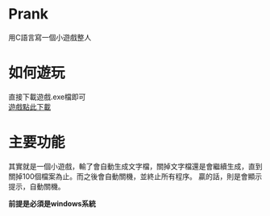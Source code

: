 # Prank
用C語言寫一個小遊戲整人

# 如何遊玩
直接下載遊戲.exe檔即可  
[遊戲點此下載](https://github.com/PeiHsiuLu/Prank/blob/main/%E9%81%8A%E6%88%B2.exe)  

# 主要功能
其實就是一個小遊戲，輸了會自動生成文字檔，關掉文字檔還是會繼續生成，直到關掉100個檔案為止。而之後會自動關機，並終止所有程序。
贏的話，則是會顯示提示，自動關機。  

**前提是必須是windows系統**  
